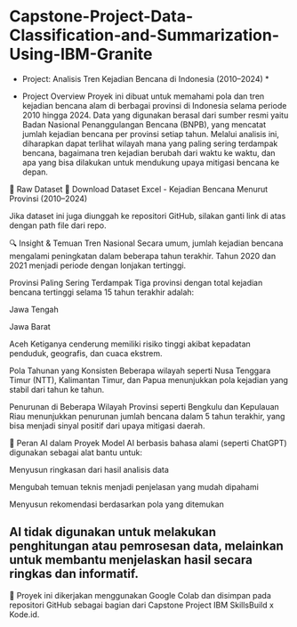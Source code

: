 # Capstone-Project-Data-Classification-and-Summarization-Using-IBM-Granite

* Project: Analisis Tren Kejadian Bencana di Indonesia (2010–2024) *
- Project Overview
Proyek ini dibuat untuk memahami pola dan tren kejadian bencana alam di berbagai provinsi di Indonesia selama periode 2010 hingga 2024. Data yang digunakan berasal dari sumber resmi yaitu Badan Nasional Penanggulangan Bencana (BNPB), yang mencatat jumlah kejadian bencana per provinsi setiap tahun.
Melalui analisis ini, diharapkan dapat terlihat wilayah mana yang paling sering terdampak bencana, bagaimana tren kejadian berubah dari waktu ke waktu, dan apa yang bisa dilakukan untuk mendukung upaya mitigasi bencana ke depan.

📁 Raw Dataset
📌 Download Dataset Excel - Kejadian Bencana Menurut Provinsi (2010–2024)

Jika dataset ini juga diunggah ke repositori GitHub, silakan ganti link di atas dengan path file dari repo.

🔍 Insight & Temuan
Tren Nasional
Secara umum, jumlah kejadian bencana mengalami peningkatan dalam beberapa tahun terakhir. Tahun 2020 dan 2021 menjadi periode dengan lonjakan tertinggi.

Provinsi Paling Sering Terdampak
Tiga provinsi dengan total kejadian bencana tertinggi selama 15 tahun terakhir adalah:

Jawa Tengah

Jawa Barat

Aceh
Ketiganya cenderung memiliki risiko tinggi akibat kepadatan penduduk, geografis, dan cuaca ekstrem.

Pola Tahunan yang Konsisten
Beberapa wilayah seperti Nusa Tenggara Timur (NTT), Kalimantan Timur, dan Papua menunjukkan pola kejadian yang stabil dari tahun ke tahun.

Penurunan di Beberapa Wilayah
Provinsi seperti Bengkulu dan Kepulauan Riau menunjukkan penurunan jumlah bencana dalam 5 tahun terakhir, yang bisa menjadi sinyal positif dari upaya mitigasi daerah.

🤖 Peran AI dalam Proyek
Model AI berbasis bahasa alami (seperti ChatGPT) digunakan sebagai alat bantu untuk:

Menyusun ringkasan dari hasil analisis data

Mengubah temuan teknis menjadi penjelasan yang mudah dipahami

Menyusun rekomendasi berdasarkan pola yang ditemukan

AI tidak digunakan untuk melakukan penghitungan atau pemrosesan data, melainkan untuk membantu menjelaskan hasil secara ringkas dan informatif.
---

📌 Proyek ini dikerjakan menggunakan Google Colab dan disimpan pada repositori GitHub sebagai bagian dari Capstone Project IBM SkillsBuild x Kode.id.

